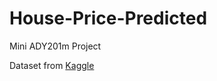 # House-Price-Predicted

Mini ADY201m Project 

Dataset from [Kaggle](https://www.kaggle.com/datasets/prokshitha/home-value-insights)
